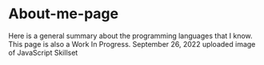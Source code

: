 # About-me-page
Here is a general summary about the programming languages that I know. 
This page is also a Work In Progress.
September 26, 2022 uploaded image of JavaScript Skillset 
